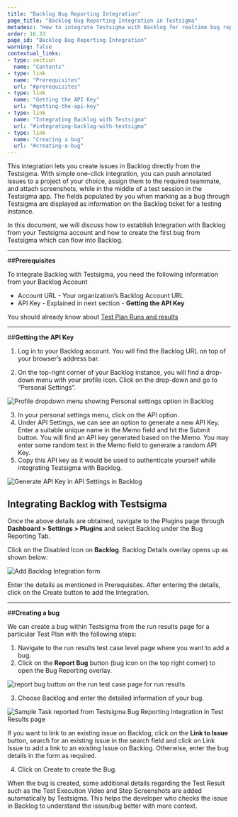 ```yaml
---
title: "Backlog Bug Reporting Integration"
page_title: "Backlog Bug Reporting Integration in Testsigma"
metadesc: "How to integrate Testsigma with Backlog for realtime bug reporting during Test Runs"
order: 16.33
page_id: "Backlog Bug Reporting Integration"
warning: false
contextual_links:
- type: section
  name: "Contents"
- type: link
  name: "Prerequisites"
  url: "#prerequisites"
- type: link
  name: "Getting the API Key"
  url: "#getting-the-api-key"
- type: link
  name: "Integrating Backlog with Testsigma"
  url: "#integrating-backlog-with-testsigma"
- type: link
  name: "Creating a bug"
  url: "#creating-a-bug"
---
```

This integration lets you create issues in Backlog directly from the Testsigma. With simple one-click integration, you can push annotated issues to a project of your choice, assign them to the required teammate, and attach screenshots, while in the middle of a test session in the Testsigma app. The fields populated by you when marking as a bug through Testsigma are displayed as information on the Backlog ticket for a testing instance.

In this document, we will discuss how to establish Integration with Backlog from your Testsigma account and how to create the first bug from Testsigma which can flow into Backlog.

---
##**Prerequisites**

To integrate Backlog with Testsigma, you need the following information from your Backlog Account
  * Account URL - Your organization’s Backlog Account URL
  * API Key - Explained in next section - **Getting the API Key**

You should already know about [Test Plan Runs and results](https://testsigma.com/docs/runs/test-plan-executions/)

---
##**Getting the API Key**

  1. Log in to your Backlog account. You will find the Backlog URL on top of your browser’s address bar.

  2. On the top-right corner of your Backlog instance, you will find a drop-down menu with your profile icon. Click on the drop-down and go to “Personal Settings”.

  ![Profile dropdown menu showing Personal settings option in Backlog](https://docs.testsigma.com/images/backlog/backlog-profile-icon-dropdown-personal-settings-highlighted.png)

  3. In your personal settings menu, click on the API option.
  4. Under API Settings, we can see an option to generate a new API Key. Enter a suitable unique  name in the Memo field and hit the Submit button. You will find an API key generated based on the Memo. You may enter some random text in the Memo field to generate a random API Key.
  5. Copy this API key as it would be used to authenticate yourself while integrating Testsigma with Backlog.

  ![Generate API Key in API Settings in Backlog](https://docs.testsigma.com/images/backlog/backlog-personal-settings-api-settings-generate-api.png)

 ## **Integrating Backlog with Testsigma**

Once the above details are obtained, navigate to the Plugins page through **Dashboard > Settings > Plugins** and select Backlog under the Bug Reporting Tab.

Click on the Disabled Icon on **Backlog**. Backlog Details overlay opens up as shown below:

![Add Backlog Integration form](https://docs.testsigma.com/images/backlog/add-backlog-integration-form.png)

Enter the details as mentioned in Prerequisites. After entering the details, click on the Create button to add the Integration.

---
##**Creating a bug**

We can create a bug within Testsigma from the run results page for a particular Test Plan with the following steps:

  1. Navigate to the run results test case level page where you want to add a bug.
  2. Click on the **Report Bug** button (bug icon on the top right corner) to open the Bug Reporting overlay.

![report bug button on the run test case page for run results](https://docs.testsigma.com/images/backlog/run-results-test-case-page-report-bug-button-backlog.png)

  3. Choose Backlog and enter the detailed information of your bug.

 ![Sample Task reported from Testsigma Bug Reporting Integration in Test Results page](https://docs.testsigma.com/images/backlog/placeholder-image.png)

  If you want to link to an existing issue on Backlog,
  click on the **Link to Issue** button, search for an existing issue in the search field and click on Link Issue to add a link to an existing Issue on Backlog. Otherwise, enter the bug details in the form as required.

  
  4. Click on Create to create the Bug.

When the bug is created, some additional details regarding the Test Result such as the Test Execution Video and Step Screenshots are added automatically by Testsigma. This helps the developer who checks the issue in Backlog to understand the issue/bug better with more context.

